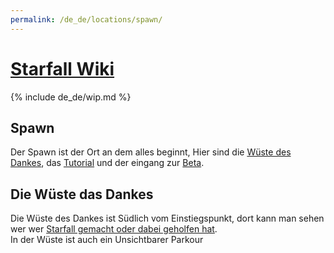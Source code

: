 ```yaml
---
permalink: /de_de/locations/spawn/
---
```

# [<t>Starfall Wiki](/de_de/)

{% include de_de/wip.md %}

## Spawn

Der Spawn ist der Ort an dem alles beginnt,
Hier sind die [<e>Wüste des Dankes](#die-wüste-das-dankes), das [<e>Tutorial](/de_de/locations/tutorial/) und der eingang zur [<m>Beta]().

## Die Wüste das Dankes

Die Wüste des Dankes ist Südlich vom Einstiegspunkt, dort kann man sehen wer wer [<m>Starfall gemacht oder dabei geholfen hat]().<br>
In der Wüste ist auch ein Unsichtbarer Parkour

<!-- TODO: Kleine Beschreibung des Raumes und der Schilder. -->

<!-- <details>
	<summary>Lösung (Spoiler)</summary>

TODO: Lösung für das Unsichtbare JnR machen.

</details> -->
